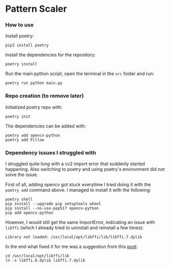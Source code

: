 # Pattern Scaler

### How to use

Install poetry:

```
pip3 install poetry
```

Install the dependencies for the repository:

```
poetry install
```

Run the main python script, open the terminal in the `src` folder and run:

```
poetry run python main.py
```

### Repo creation (to remove later)

Initialized poetry repo with:

```
poetry init
```

The dependencies can be added with:

```
poetry add opencv-python
poetry add Pillow
```

### Dependency issues I struggled with
I struggled quite long with a cv2 import error that suddenly started happening. Also switching to poetry and using poetry's environment did not solve the issue. 

First of all, adding opencv got stuck everytime I tried doing it with the `poetry add` command above. I managed to install it with the following:

```
poetry shell
pip install --upgrade pip setuptools wheel
pip install --no-use-pep517 opencv-python
pip add opencv-python
```

However, I would still get the same ImportError, indicating an issue with `libffi` (which I already tried to uninstall and reinstall a few times):

```
Library not loaded: /usr/local/opt/libffi/lib/libffi.7.dylib
```

In the end what fixed it for me was a suggestion from this [post](https://github.com/pyenv/pyenv/issues/1721):

```
cd /usr/local/opt/libffi/lib
ln -s libffi.8.dylib libffi.7.dylib
```